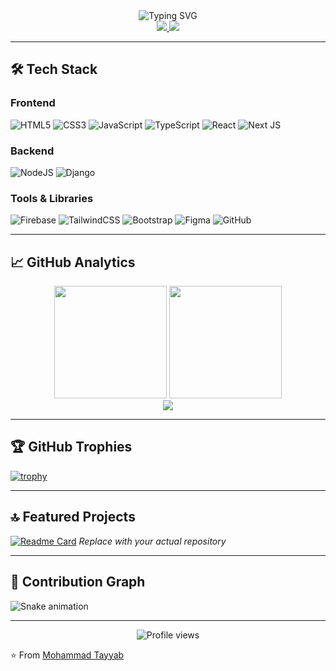 <!-- Header Section -->
<div align="center">
  <img src="https://readme-typing-svg.demolab.com?font=Fira+Code&size=30&duration=3000&pause=1000&color=00F72E&center=true&vCenter=true&width=435&lines=Hi+👋,+I'm+Muhammad+Tayyab;Full+Stack+Developer;Open+Source+Contributor;Tech+Enthusiast" alt="Typing SVG" />
</div>

<div align="center">
  <a href="https://www.linkedin.com/in/ch-muhammad-tayyab/">
    <img src="https://img.shields.io/badge/-CONNECT-blue?style=for-the-badge&logo=Linkedin&logoColor=white&link=https://www.linkedin.com/in/ch-muhammad-tayyab/" />
  </a>
  <a href="https://my-app-tayyab-portfolio.vercel.app/">
    <img src="https://img.shields.io/badge/-PORTFOLIO-black?style=for-the-badge&logo=vercel&logoColor=white&link=https://my-app-tayyab-portfolio.vercel.app/" />
  </a>
</div>

---

## 🛠️ Tech Stack

### Frontend
![HTML5](https://img.shields.io/badge/html5-%23E34F26.svg?style=for-the-badge&logo=html5&logoColor=white)
![CSS3](https://img.shields.io/badge/css3-%231572B6.svg?style=for-the-badge&logo=css3&logoColor=white)
![JavaScript](https://img.shields.io/badge/javascript-%23323330.svg?style=for-the-badge&logo=javascript&logoColor=%23F7DF1E)
![TypeScript](https://img.shields.io/badge/typescript-%23007ACC.svg?style=for-the-badge&logo=typescript&logoColor=white)
![React](https://img.shields.io/badge/react-%2320232a.svg?style=for-the-badge&logo=react&logoColor=%2361DAFB)
![Next JS](https://img.shields.io/badge/Next-black?style=for-the-badge&logo=next.js&logoColor=white)

### Backend
![NodeJS](https://img.shields.io/badge/node.js-6DA55F?style=for-the-badge&logo=node.js&logoColor=white)
![Django](https://img.shields.io/badge/django-%23092E20.svg?style=for-the-badge&logo=django&logoColor=white)

### Tools & Libraries
![Firebase](https://img.shields.io/badge/firebase-%23039BE5.svg?style=for-the-badge&logo=firebase)
![TailwindCSS](https://img.shields.io/badge/tailwindcss-%2338B2AC.svg?style=for-the-badge&logo=tailwind-css&logoColor=white)
![Bootstrap](https://img.shields.io/badge/bootstrap-%23563D7C.svg?style=for-the-badge&logo=bootstrap&logoColor=white)
![Figma](https://img.shields.io/badge/figma-%23F24E1E.svg?style=for-the-badge&logo=figma&logoColor=white)
![GitHub](https://img.shields.io/badge/github-%23121011.svg?style=for-the-badge&logo=github&logoColor=white)

---

## 📈 GitHub Analytics

<div align="center">
  <img height="180em" src="https://github-readme-stats.vercel.app/api?username=Moh-Tayyab&show_icons=true&theme=merko&hide_border=true&count_private=true" />
  <img height="180em" src="https://github-readme-stats.vercel.app/api/top-langs/?username=Moh-Tayyab&layout=compact&theme=merko&hide_border=true" />
</div>

<div align="center">
  <img src="https://github-readme-streak-stats.herokuapp.com/?user=Moh-Tayyab&theme=merko&hide_border=true" />
</div>

---

## 🏆 GitHub Trophies

[![trophy](https://github-profile-trophy.vercel.app/?username=Moh-Tayyab&theme=matrix&row=2&column=4&margin-w=15&margin-h=15)](https://github.com/ryo-ma/github-profile-trophy)

---

## 🔝 Featured Projects

[![Readme Card](https://github-readme-stats.vercel.app/api/pin/?username=Moh-Tayyab&repo=your-top-repo&theme=merko)](https://github.com/Moh-Tayyab/your-top-repo)
*Replace with your actual repository*

---

## 🌟 Contribution Graph

![Snake animation](https://raw.githubusercontent.com/Moh-Tayyab/Moh-Tayyab/output/github-contribution-grid-snake.svg)

---

<div align="center">
  <img src="https://komarev.com/ghpvc/?username=Moh-Tayyab&label=Profile+Views&color=00F72E&style=flat" alt="Profile views" />
</div>

⭐ From [Mohammad Tayyab](https://github.com/Moh-Tayyab)
